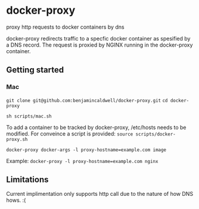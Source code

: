 # docker-proxy
proxy http requests to docker containers by dns

docker-proxy redirects traffic to a specfic docker container as spesified by a DNS record. The request is proxied by NGINX running in the docker-proxy container.

## Getting started
### Mac
`git clone git@github.com:benjamincaldwell/docker-proxy.git`
`cd docker-proxy`

`sh scripts/mac.sh`

To add a container to be tracked by docker-proxy, /etc/hosts needs to be modified. For conveince a script is provided:
`source scripts/docker-proxy.sh`

`docker-proxy docker-args -l proxy-hostname=example.com image`

Example:
`docker-proxy -l proxy-hostname=example.com nginx`


## Limitations
Current implimentation only supports http call due to the nature of how DNS hows. :(
